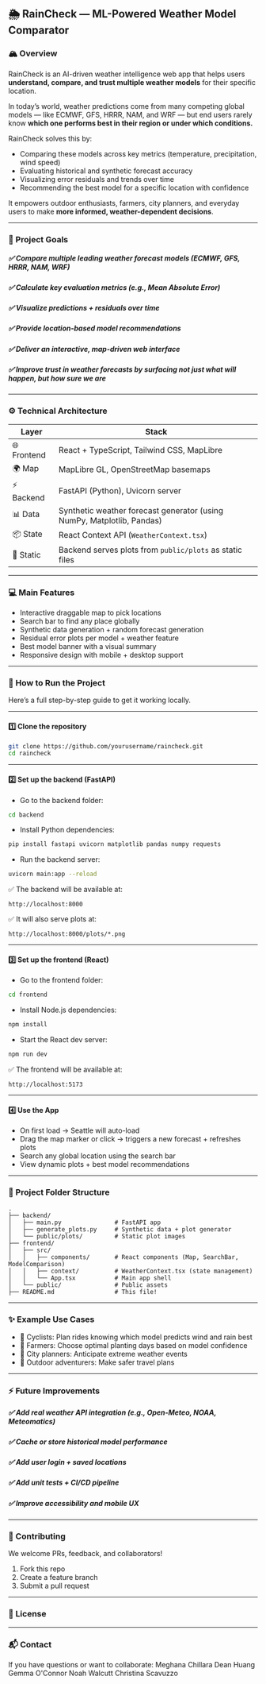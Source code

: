 ## 🌦 RainCheck — ML-Powered Weather Model Comparator

### 🏔 Overview

RainCheck is an AI-driven weather intelligence web app that helps users **understand, compare, and trust multiple weather models** for their specific location.

In today’s world, weather predictions come from many competing global models — like ECMWF, GFS, HRRR, NAM, and WRF — but end users rarely know **which one performs best in their region or under which conditions.**

RainCheck solves this by:

* Comparing these models across key metrics (temperature, precipitation, wind speed)
* Evaluating historical and synthetic forecast accuracy
* Visualizing error residuals and trends over time
* Recommending the best model for a specific location with confidence

It empowers outdoor enthusiasts, farmers, city planners, and everyday users to make **more informed, weather-dependent decisions**.

---

### 🌟 Project Goals

##### ✅ Compare multiple leading weather forecast models (ECMWF, GFS, HRRR, NAM, WRF)
##### ✅ Calculate key evaluation metrics (e.g., Mean Absolute Error)
##### ✅ Visualize predictions + residuals over time
##### ✅ Provide location-based model recommendations
##### ✅ Deliver an interactive, map-driven web interface
##### ✅ Improve trust in weather forecasts by surfacing **not just what will happen, but how sure we are**

---

### ⚙️ Technical Architecture

| Layer       | Stack                                                                  |
| ----------- | ---------------------------------------------------------------------- |
| 🌐 Frontend | React + TypeScript, Tailwind CSS, MapLibre                             |
| 🌍 Map      | MapLibre GL, OpenStreetMap basemaps                                    |
| ⚡ Backend   | FastAPI (Python), Uvicorn server                                       |
| 📊 Data     | Synthetic weather forecast generator (using NumPy, Matplotlib, Pandas) |
| 📦 State    | React Context API (`WeatherContext.tsx`)                               |
| 💾 Static   | Backend serves plots from `public/plots` as static files               |

---

### 💻 Main Features

* Interactive draggable map to pick locations
* Search bar to find any place globally
* Synthetic data generation + random forecast generation
* Residual error plots per model + weather feature
* Best model banner with a visual summary
* Responsive design with mobile + desktop support

---

### 🚀 How to Run the Project

Here’s a full step-by-step guide to get it working locally.

---

#### 1️⃣ Clone the repository

```bash
git clone https://github.com/yourusername/raincheck.git
cd raincheck
```

---

#### 2️⃣ Set up the **backend** (FastAPI)

* Go to the backend folder:

```bash
cd backend
```

* Install Python dependencies:

```bash
pip install fastapi uvicorn matplotlib pandas numpy requests
```

* Run the backend server:

```bash
uvicorn main:app --reload
```

✅ The backend will be available at:

```
http://localhost:8000
```

✅ It will also serve plots at:

```
http://localhost:8000/plots/*.png
```

---

#### 3️⃣ Set up the **frontend** (React)

* Go to the frontend folder:

```bash
cd frontend
```

* Install Node.js dependencies:

```bash
npm install
```

* Start the React dev server:

```bash
npm run dev
```

✅ The frontend will be available at:

```
http://localhost:5173
```

---

#### 4️⃣ Use the App

* On first load → Seattle will auto-load
* Drag the map marker or click → triggers a new forecast + refreshes plots
* Search any global location using the search bar
* View dynamic plots + best model recommendations

---

### 📂 Project Folder Structure

```
.
├── backend/
│   ├── main.py               # FastAPI app
│   ├── generate_plots.py     # Synthetic data + plot generator
│   └── public/plots/         # Static plot images
├── frontend/
│   ├── src/
│   │   ├── components/       # React components (Map, SearchBar, ModelComparison)
│   │   ├── context/          # WeatherContext.tsx (state management)
│   │   └── App.tsx           # Main app shell
│   └── public/               # Public assets
├── README.md                 # This file!
```

---

### ✨ Example Use Cases

* 🚴 Cyclists: Plan rides knowing which model predicts wind and rain best
* 🌾 Farmers: Choose optimal planting days based on model confidence
* 🌇 City planners: Anticipate extreme weather events
* 🧭 Outdoor adventurers: Make safer travel plans

---

### ⚡ Future Improvements

##### ✅ Add real weather API integration (e.g., Open-Meteo, NOAA, Meteomatics)
##### ✅ Cache or store historical model performance
##### ✅ Add user login + saved locations
##### ✅ Add unit tests + CI/CD pipeline
##### ✅ Improve accessibility and mobile UX

---

### 🤝 Contributing

We welcome PRs, feedback, and collaborators!

1. Fork this repo
2. Create a feature branch
3. Submit a pull request

---

### 📄 License



---

### 📬 Contact

If you have questions or want to collaborate:
Meghana Chillara
Dean Huang
Gemma O'Connor
Noah Walcutt
Christina Scavuzzo


